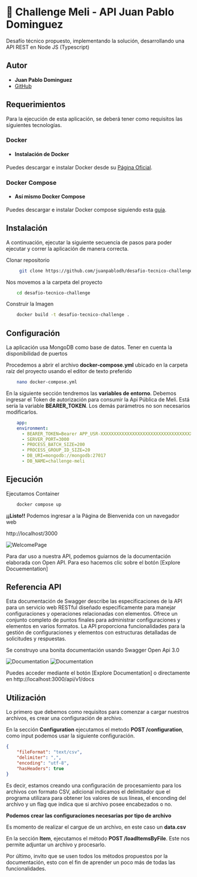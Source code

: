 # 🚀​ Challenge Meli - API Juan Pablo Dominguez

Desafío técnico propuesto, implementando la solución, desarrollando una API REST en Node JS (Typescript)


## Autor
- **Juan Pablo Dominguez**
- [GitHub](https://github.com/juanpablodh)
## Requerimientos

Para la ejecución de esta aplicación, se deberá tener como requisitos las siguientes tecnologías.

### Docker
- #### Instalación de Docker

Puedes descargar e instalar Docker desde su [Página Oficial](https://www.docker.com/products/docker-desktop/).


### Docker Compose
- #### Así mismo Docker Compose

Puedes descargar e instalar Docker compose siguiendo esta [guia](https://www.docker.com/products/docker-desktop/).
## Instalación

A continuación, ejecutar la siguiente secuencia de pasos para poder ejecutar y correr la aplicación de manera correcta.

Clonar repositorio

```bash
     git clone https://github.com/juanpablodh/desafio-tecnico-challenge.git
```

Nos movemos a la carpeta del proyecto
```bash
    cd desafio-tecnico-challenge
```

Construir la Imagen
```bash
    docker build -t desafio-tecnico-challenge .  
```

## Configuración

La aplicación usa MongoDB como base de datos. Tener en cuenta la disponibilidad de puertos

Procedemos a abrir el archivo **docker-compose.yml** ubicado en la carpeta raíz del proyecto usando el editor de texto preferido

```bash
    nano docker-compose.yml
```

En la siguiente sección tendremos las **variables de entorno**. Debemos ingresar el Token de autorización para consumir la Api Pública de Meli. Está sería la variable **BEARER_TOKEN**. Los demás parámetros no son necesarios modificarlos.

```yml
    app:
    environment:
      - BEARER_TOKEN=Bearer APP_USR-XXXXXXXXXXXXXXXXXXXXXXXXXXXXXXXXXXXXXX
      - SERVER_PORT=3000
      - PROCESS_BATCH_SIZE=200
      - PROCESS_GROUP_ID_SIZE=20
      - DB_URI=mongodb://mongodb:27017
      - DB_NAME=challenge-meli
```

## Ejecución

Ejecutamos Container

```bash
    docker compose up
```

**¡¡Listo!!** Podemos ingresar a la Página de Bienvenida con un navegador web





http://localhost/3000

![WelcomePage](https://github.com/juanpablodh/desafio-tecnico-challenge/blob/master/1.png?raw=true)

Para dar uso a nuestra API, podemos guiarnos de la documentación elaborada con Open API. Para eso hacemos clic sobre el botón [Explore Docuementation]

## Referencia API

Esta documentación de Swagger describe las especificaciones de la API para un servicio web RESTful diseñado específicamente para manejar configuraciones y operaciones relacionadas con elementos. Ofrece un conjunto completo de puntos finales para administrar configuraciones y elementos en varios formatos. La API proporciona funcionalidades para la gestión de configuraciones y elementos con estructuras detalladas de solicitudes y respuestas.


Se construyo una bonita documentación usando Swagger Open Api 3.0

![Documentation](https://github.com/juanpablodh/desafio-tecnico-challenge/blob/master/2.png?raw=true)
![Documentation](https://github.com/juanpablodh/desafio-tecnico-challenge/blob/master/3.png?raw=true)

Puedes acceder mediante el botón [Explore Documentation] o directamente en http://localhost:3000/api/v1/docs

## Utilización

Lo primero que debemos como requisitos para comenzar a cargar nuestros archivos, es crear una configuración de archivo.

En la sección **Configuration** ejecutamos el metodo **POST /configuration**, como input podemos usar la siguiente configuración.

```json
{
    "fileFormat": "text/csv",
    "delimiter": ",",
    "encoding": "utf-8",
    "hasHeaders": true
}

```
Es decir, estamos creando una configuración de procesamiento para los archivos con formato CSV, adicional indicamos el delimitador que el programa utilizara para obtener los valores de sus líneas, el enconding del archivo y un flag que indica que si archivo posee encabezados o no.

**Podemos crear las configuraciones necesarias por tipo de archivo**

Es momento de realizar el cargue de un archivo, en este caso un **data.csv**

En la sección **Item**, ejecutamos el método **POST /loadItemsByFile**. Este nos permite adjuntar un archivo y procesarlo.

Por último, invito que se usen todos los métodos propuestos por la documentación, esto con el fin de aprender un poco más de todas las funcionalidades.